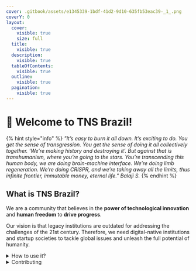 ```yaml
---
cover: .gitbook/assets/e1345339-1bdf-41d2-9d10-635fb53eac39-_1_.png
coverY: 0
layout:
  cover:
    visible: true
    size: full
  title:
    visible: true
  description:
    visible: true
  tableOfContents:
    visible: true
  outline:
    visible: true
  pagination:
    visible: true
---
```


# 👋 Welcome to TNS Brazil!

{% hint style="info" %}
_"It’s easy to burn it all down. It’s exciting to do. You get the sense of transgression. You get the sense of doing it all collectively together. ‘We’re making history and destroying it’. But against that is transhumanism, where you’re going to the stars. You’re transcending this human body, we are doing brain-machine interface. We’re doing limb regeneration. We’re doing CRISPR, and we’re taking away all the limits, thus infinite frontier, immutable money, eternal life." Balaji S._
{% endhint %}



## What is TNS Brazil?

We are a community that believes in the **power of technological innovation** and **human freedom** to **drive progress**.&#x20;

Our vision is that legacy institutions are outdated for addressing the challenges of the 21st century. Therefore, we need digital-native institutions and startup societies to tackle global issues and unleash the full potential of humanity.



<details>

<summary>How to use it?</summary>

This space is designed to be read linearly, so start with our Vision, Mission & Focus and work down from there! We recommend reading everything through in one sitting and then revisiting and re-reading if you need to.

</details>

<details>

<summary>Contributing</summary>

If you want to contribute changes, start a new change request and submit it for review. The People team will review it soon after.

</details>
